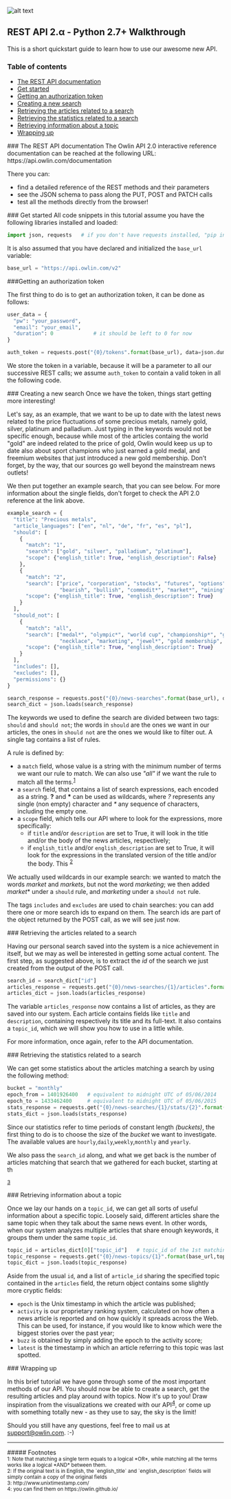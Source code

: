 
![alt text](http://owlin.com/images/homelogo.png "Owlin")
## REST API 2.α - Python 2.7+ Walkthrough

This is a short quickstart guide to learn how to use our awesome new API.

### Table of contents
- [The REST API documentation](#apidocumentation)
- [Get started](#getstarted)
- [Getting an authorization token](#authtoken)
- [Creating a new search](#newsearch)
- [Retrieving the articles related to a search](#searcharticles)
- [Retrieving the statistics related to a search](#searchstats)
- [Retrieving information about a topic](#topic)
- [Wrapping up](#wrappingup)

<div id='apidocumentation'/>
### The REST API documentation
The Owlin API 2.0 interactive reference documentation can be reached at the following URL: https://api.owlin.com/documentation

There you can:
* find a detailed reference of the REST methods and their parameters
* see the JSON schema to pass along the PUT, POST and PATCH calls
* test all the methods directly from the browser!

<div id='getstarted'/>
### Get started
All code snippets in this tutorial assume you have the following libraries installed and loaded:

```python
import json, requests   # if you don't have requests installed, "pip install requests" will do
```

It is also assumed that you have declared and initialized the `base_url` variable:

```python
base_url = "https://api.owlin.com/v2"
```

<div id='authtoken'/>
###Getting an authorization token

The first thing to do is to get an authorization token, it can be done as follows:

```python
user_data = {
  "pw": "your_password",
  "email": "your_email",
  "duration": 0             # it should be left to 0 for now
}

auth_token = requests.post("{0}/tokens".format(base_url), data=json.dumps(user_data)).text
```

 We store the token in a variable, because it will be a parameter to all our successive REST calls; we assume `auth_token` to contain a valid token in all the following code.
 
<div id='newsearch'/>
### Creating a new search
Once we have the token, things start getting more interesting!

Let's say, as an example, that we want to be up to date with the latest news related to the price fluctuations of some precious metals, namely gold, silver, platinum and palladium. Just typing in the keywords would not be specific enough, because while most of the articles containg the world "gold" are indeed related to the price of gold, Owlin would keep us up to date also about sport champions who just earned a gold medal, and freemium websites that just introduced a new gold membership.
Don't forget, by the way, that our sources go well beyond the mainstream news outlets! 

We then put together an example search, that you can see below.  For more information about the single fields, don't forget to check the API 2.0 reference at the link above.

```python
example_search = {
  "title": "Precious metals",                                   
  "article_languages": ["en", "nl", "de", "fr", "es", "pl"],
  "should": [
    {
      "match": "1",                                            
      "search": ["gold", "silver", "palladium", "platinum"],
      "scope": {"english_title": True, "english_description": False}
    },
    {
      "match": "2",
      "search": ["price", "corporation", "stocks", "futures", "options", 
                 "bearish", "bullish", "commodit*", "market*", "mining", "analyst*"],
      "scope": {"english_title": True, "english_description": True}
    }
  ],
  "should_not": [
    {
      "match": "all",
      "search": ["medal*", "olympic*", "world cup", "championship*", "gold coast", "pendant", 
                 "necklace", "marketing", "jewel*", "gold membership", "silver membership"],
      "scope": {"english_title": True, "english_description": True}
    }
  ],
  "includes": [],
  "excludes": [],
  "permissions": {}
}

search_response = requests.post("{0}/news-searches".format(base_url), data=json.dumps(example_search), headers={"authorization": auth_token}).text
search_dict = json.loads(search_response)
```

The keywords we used to define the search are divided between two tags: `should` and `should not`; the words in `should` are the ones we want in our articles, the ones in `should not` are the ones we would like to filter out. A single tag contains a list of rules.

A rule is defined by:
* a `match` field, whose value is a string with the minimum number of terms we want our rule to match. We can also use *"all"* if we want the rule to match all the terms.<sup>[1](#footnote1)</sup>
* a `search` field, that contains a list of search expressions, each encoded as a string. __?__ and __*__ can be used as wildcards, where _?_ represents any single (non empty) character and _*_ any sequence of characters, including the empty one. 
* a `scope` field, which tells our API where to look for the expressions, more specifically:
  * if `title` and/or `description` are set to True, it will look in the title and/or the body of the news articles, respectively;
  * if `english_title` and/or `english_description` are set to True, it will look for the expressions in the translated version of the title and/or the body. This <sup>[2](#footnote2)</sup>

We actually used wildcards in our example search: we wanted to match the words *market* and *markets*, but not the word *marketing*; we then added *market*\* under a `should` rule, and *marketing* under a `should not` rule.

The tags `includes` and `excludes` are used to chain searches: you can add there one or more search ids to expand on them.  The search ids are part of the object returned by the POST call, as we will see just now.

<div id='searcharticles'/>
### Retrieving the articles related to a search

Having our personal search saved into the system is a nice achievement in itself, but we may as well be interested in getting some actual content. The first step, as suggested above, is to extract the *id* of the search we just created from the output of the POST call.

```python
search_id = search_dict["id"]
articles_response = requests.get("{0}/news-searches/{1}/articles".format(base_url,search_id), headers={"authorization": auth_token}).text
articles_dict = json.loads(articles_response)
```
The variable `articles_response` now contains a list of articles, as they are saved into our system.
Each article contains fields like `title` and `description`, containing respectively its title and its full-text. It also contains a `topic_id`, which we will show you how to use in a little while.

For more information, once again, refer to the API documentation.

<div id='searchstats'/>
### Retrieving the statistics related to a search

We can get some statistics about the articles matching a search by using the following method:

```python
bucket = "monthly"
epoch_from = 1401926400   # equivalent to midnight UTC of 05/06/2014
epoch_to = 1433462400     # equivalent to midnight UTC of 05/06/2015
stats_response = requests.get("{0}/news-searches/{1}/stats/{2}".format(base_url,search_id,bucket), headers={"authorization": auth_token}, params={"from": epoch_from, "to": epoch_to})
stats_dict = json.loads(stats_response)
```
Since our statistics refer to time periods of constant length *(buckets)*, the first thing to do is to choose the size of the *bucket* we want to investigate.  The available values are `hourly`,`daily`,`weekly`,`monthly` and `yearly`. 

We also pass the `search_id` along, and what we get back is the number of articles matching that search that we gathered for each bucket, starting at th

<sup>[3](#footnote3)</sup>

<div id='topic'/>
### Retrieving information about a topic

Once we lay our hands on a `topic_id`, we can get all sorts of useful information about a specific topic.
Loosely said, different articles share the same topic when they talk about the same news event. In other words, when our system analyzes multiple articles that share enough keywords, it groups them under the same `topic_id`.

```python
topic_id = articles_dict[0]["topic_id"]   # topic_id of the 1st matching article
topic_response = requests.get("{0}/news-topics/{1}".format(base_url,topic_id), headers={"authorization": auth_token}).text
topic_dict = json.loads(topic_response)
```
Aside from the usual `id`, and a list of `article_id` sharing the specified topic contained in the `articles` field, the return object contains some slightly more cryptic fields:

* `epoch` is the Unix timestamp in which the article was published;
* `activity` is our proprietary ranking system, calculated on how often a news article is reported and on how quickly it spreads across the Web. This can be used, for instance, if you would like to know which were the biggest stories over the past year;
* `buzz` is obtained by simply adding the epoch to the activity score;
* `latest` is the timestamp in which an article referring to this topic was last spotted.

<div id='wrappingup'/>
### Wrapping up

In this brief tutorial we have gone through some of the most important methods of our API.
You should now be able to create a search, get the resulting articles and play around with topics. Now it's up to you!
Draw inspiration from the visualizations we created with our API<sup>[4](#footnote4)</sup>, or come up with something totally new - as they use to say, the sky is the limit!

Should you still have any questions, feel free to mail us at support@owlin.com. :-)


***

<div id='Footnotes'/>
##### Footnotes

<div id="footnote1"/>
<sup>1: Note that matching a single term equals to a logical *OR*, while matching all the terms works like a logical *AND* between them.</sup>
<div id="footnote2"/>
<sup>2: If the original text is in English, the `english_title` and `english_description` fields will simply contain a copy of the original fields</sup>
<div id="footnote3"/>
<sup>3: http://www.unixtimestamp.com/</sup>
<div id="footnote4"/>
<sup>4: you can find them on https://owlin.github.io/</sup>

